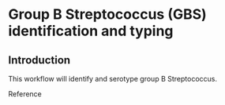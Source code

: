 # Group B Streptococcus (GBS) identification and typing   

## Introduction  

This workflow will identify and serotype group B Streptococcus.  


Reference  